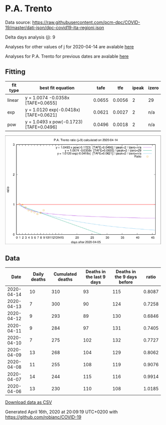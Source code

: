 # P.A. Trento

Data source: https://raw.githubusercontent.com/pcm-dpc/COVID-19/master/dati-json/dpc-covid19-ita-regioni.json

Delta days analysis (j): 9

Analyses for other values of j for 2020-04-14 are avalable [here](../2020-04-14/README.md)

Analyses for P.A. Trento for previous dates are avalable [here](../README.md)

## Fitting 
|fit type|best fit equation|tafe|tfe|ipeak|izero|
|-------|-----|--------|------|---|---|
|linear|y = 1.0074 -0.0358x  [TAFE=0.0655]|0.0655|0.0056|2|29|
|exp|y = 1.0120 exp(-0.0418x)  [TAFE=0.0621]|0.0621|0.0027|2|n/a|
|pow|y = 1.0493 x pow(-0.1723)  [TAFE=0.0496]|0.0496|0.0018|2|n/a|

![Plot](COVID-19_p.a._trento_j9_2020-04-14.png)

## Data
|Date|Daily deaths|Cumulated deaths|Deaths in the last 9 days|Deaths in the 9 days before|ratio|
|----|----------|-----------|-------|--------------------|-----|
|2020-04-14|10|310|93|115|0.8087|
|2020-04-13|7|300|90|124|0.7258|
|2020-04-12|9|293|89|130|0.6846|
|2020-04-11|9|284|97|131|0.7405|
|2020-04-10|7|275|102|132|0.7727|
|2020-04-09|13|268|104|129|0.8062|
|2020-04-08|11|255|108|119|0.9076|
|2020-04-07|14|244|115|116|0.9914|
|2020-04-06|13|230|110|108|1.0185|

[Download data as CSV](COVID-19_p.a._trento_j9_2020-04-14.csv)

Generated April 16th, 2020 at 20:09:19 UTC+0200 with https://github.com/robianc/COVID-19
